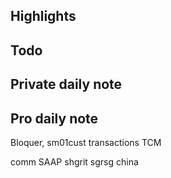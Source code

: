 ## Highlights

## Todo
## Private daily note

## Pro daily note
Bloquer, sm01cust transactions TCM

comm SAAP shgrit sgrsg china